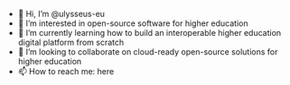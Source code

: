 - 👋 Hi, I’m @ulysseus-eu
- 👀 I’m interested in open-source software for higher education
- 🌱 I’m currently learning how to build an interoperable higher education digital platform from scratch
- 💞️ I’m looking to collaborate on cloud-ready open-source solutions for higher education
- 📫 How to reach me: here

<!---
ulysseus-eu/ulysseus-eu is a ✨ special ✨ repository because its `README.md` (this file) appears on your GitHub profile.
You can click the Preview link to take a look at your changes.
--->

